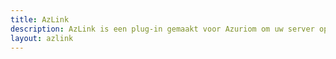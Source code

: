 ```yaml
---
title: AzLink
description: AzLink is een plug-in gemaakt voor Azuriom om uw server op een gemakkelijke, snelle en veilige manier te koppelen aan uw Azuriom website.
layout: azlink
---
```


